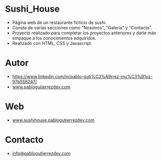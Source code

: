 # Sushi_House

- Página web de un restaurante ficticio de sushi.
- Consta de varias secciones como "Nosotros", "Galería" y "Contacto".
- Proyecto realizado para completar los proyectos anteriores y darle más empaque a los conocimientos adquiridos.
- Realizado con HTML, CSS y Javascript.

# Autor

- https://www.linkedin.com/in/pablo-guti%C3%A9rrez-mu%C3%B1oz-97b558247/
- www.pablogutierrezdev.com

# Web

- www.sushihouse.pablogutierrezdev.com

# Contacto

- info@pablogutierrezdev.com
